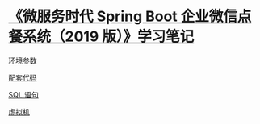 # [《微服务时代 Spring Boot 企业微信点餐系统（2019 版）》学习笔记](https://coding.imooc.com/class/117.html)

[环境参数](https://coding.imooc.com/class/117.html#Envir)

[配套代码](https://git.imooc.com/coding-117/coding-117)

[SQL 语句](https://git.imooc.com/coding-117/coding-117/src/develop/doc/SQL.md)

[虚拟机](https://git.imooc.com/coding-117/coding-117/src/develop/doc/%E8%99%9A%E6%8B%9F%E6%9C%BA%E8%AF%B4%E6%98%8E%E6%96%87%E6%A1%A3.md)
